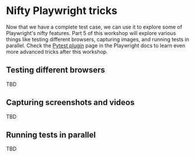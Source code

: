 # Nifty Playwright tricks

Now that we have a complete test case, we can use it to explore some of Playwright's nifty features.
Part 5 of this workshop will explore various things like testing different browsers, capturing images, and running tests in parallel.
Check the [Pytest plugin](https://playwright.dev/python/docs/test-runners) page
in the Playwright docs to learn even more advanced tricks after this workshop.


## Testing different browsers

TBD


## Capturing screenshots and videos

TBD


## Running tests in parallel

TBD
